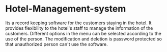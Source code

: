 # Hotel-Management-system
Its a record keeping software for the customers staying in the hotel. It provides flexibility to the hotel's staff to manage the information of the customers. Different options in the menu can be selected according to the use of the person. The modification and deletion is password protected so that unauthorized person can't use the software.
